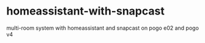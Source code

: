 # homeassistant-with-snapcast
multi-room system with homeassistant and snapcast on pogo e02 and pogo v4
